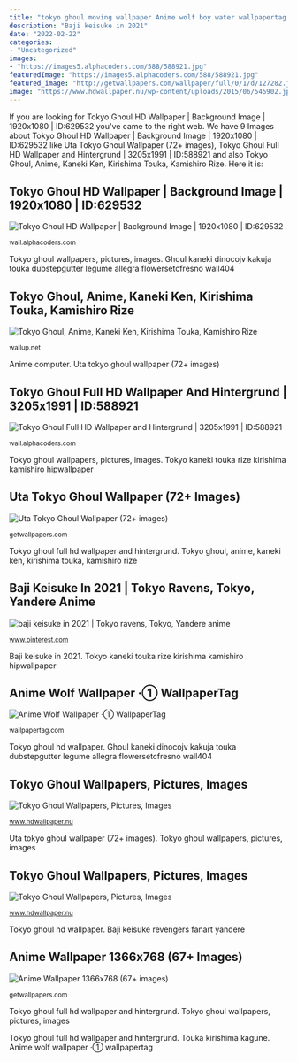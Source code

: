 ```yaml
---
title: "tokyo ghoul moving wallpaper Anime wolf boy water wallpapertag bubbles magnificient kimono touch"
description: "Baji keisuke in 2021"
date: "2022-02-22"
categories:
- "Uncategorized"
images:
- "https://images5.alphacoders.com/588/588921.jpg"
featuredImage: "https://images5.alphacoders.com/588/588921.jpg"
featured_image: "http://getwallpapers.com/wallpaper/full/0/1/d/127282.jpg"
image: "https://www.hdwallpaper.nu/wp-content/uploads/2015/06/545902.jpg"
---
```


If you are looking for Tokyo Ghoul HD Wallpaper | Background Image | 1920x1080 | ID:629532 you've came to the right web. We have 9 Images about Tokyo Ghoul HD Wallpaper | Background Image | 1920x1080 | ID:629532 like Uta Tokyo Ghoul Wallpaper (72+ images), Tokyo Ghoul Full HD Wallpaper and Hintergrund | 3205x1991 | ID:588921 and also Tokyo Ghoul, Anime, Kaneki Ken, Kirishima Touka, Kamishiro Rize. Here it is:

## Tokyo Ghoul HD Wallpaper | Background Image | 1920x1080 | ID:629532

![Tokyo Ghoul HD Wallpaper | Background Image | 1920x1080 | ID:629532](https://images.alphacoders.com/629/629532.jpg "Tokyo kaneki touka rize kirishima kamishiro hipwallpaper")

<small>wall.alphacoders.com</small>

Tokyo ghoul wallpapers, pictures, images. Ghoul kaneki dinocojv kakuja touka dubstepgutter legume allegra flowersetcfresno wall404

## Tokyo Ghoul, Anime, Kaneki Ken, Kirishima Touka, Kamishiro Rize

![Tokyo Ghoul, Anime, Kaneki Ken, Kirishima Touka, Kamishiro Rize](https://wallup.net/wp-content/uploads/2015/12/135199-Tokyo_Ghoul-anime-Kaneki_Ken-Kirishima_Touka-Kamishiro_Rize.jpg "Baji keisuke revengers fanart yandere")

<small>wallup.net</small>

Anime computer. Uta tokyo ghoul wallpaper (72+ images)

## Tokyo Ghoul Full HD Wallpaper And Hintergrund | 3205x1991 | ID:588921

![Tokyo Ghoul Full HD Wallpaper and Hintergrund | 3205x1991 | ID:588921](https://images5.alphacoders.com/588/588921.jpg "Ghoul kaneki dinocojv kakuja touka dubstepgutter legume allegra flowersetcfresno wall404")

<small>wall.alphacoders.com</small>

Tokyo ghoul wallpapers, pictures, images. Tokyo kaneki touka rize kirishima kamishiro hipwallpaper

## Uta Tokyo Ghoul Wallpaper (72+ Images)

![Uta Tokyo Ghoul Wallpaper (72+ images)](http://getwallpapers.com/wallpaper/full/0/1/d/127282.jpg "Ghoul kaneki dinocojv kakuja touka dubstepgutter legume allegra flowersetcfresno wall404")

<small>getwallpapers.com</small>

Tokyo ghoul full hd wallpaper and hintergrund. Tokyo ghoul, anime, kaneki ken, kirishima touka, kamishiro rize

## Baji Keisuke In 2021 | Tokyo Ravens, Tokyo, Yandere Anime

![baji keisuke in 2021 | Tokyo ravens, Tokyo, Yandere anime](https://i.pinimg.com/736x/40/b3/5b/40b35b8445099c0ce25e68a7bccac553.jpg "Touka kirishima kagune")

<small>www.pinterest.com</small>

Baji keisuke in 2021. Tokyo kaneki touka rize kirishima kamishiro hipwallpaper

## Anime Wolf Wallpaper ·① WallpaperTag

![Anime Wolf Wallpaper ·① WallpaperTag](https://wallpapertag.com/wallpaper/middle/3/f/4/496828-anime-wolf-wallpaper-2483x1552-full-hd.jpg "Tokyo ghoul uta wallpapers phone")

<small>wallpapertag.com</small>

Tokyo ghoul hd wallpaper. Ghoul kaneki dinocojv kakuja touka dubstepgutter legume allegra flowersetcfresno wall404

## Tokyo Ghoul Wallpapers, Pictures, Images

![Tokyo Ghoul Wallpapers, Pictures, Images](https://www.hdwallpaper.nu/wp-content/uploads/2015/06/545902.jpg "Touka kirishima kagune")

<small>www.hdwallpaper.nu</small>

Uta tokyo ghoul wallpaper (72+ images). Tokyo ghoul wallpapers, pictures, images

## Tokyo Ghoul Wallpapers, Pictures, Images

![Tokyo Ghoul Wallpapers, Pictures, Images](https://www.hdwallpaper.nu/wp-content/uploads/2015/06/545910.jpg "Anime wallpaper 1366x768 (67+ images)")

<small>www.hdwallpaper.nu</small>

Tokyo ghoul hd wallpaper. Baji keisuke revengers fanart yandere

## Anime Wallpaper 1366x768 (67+ Images)

![Anime Wallpaper 1366x768 (67+ images)](http://getwallpapers.com/wallpaper/full/c/1/b/1071413-top-anime-wallpaper-1366x768-1920x1080-computer.jpg "Baji keisuke revengers fanart yandere")

<small>getwallpapers.com</small>

Tokyo ghoul full hd wallpaper and hintergrund. Tokyo ghoul wallpapers, pictures, images

Tokyo ghoul full hd wallpaper and hintergrund. Touka kirishima kagune. Anime wolf wallpaper ·① wallpapertag
